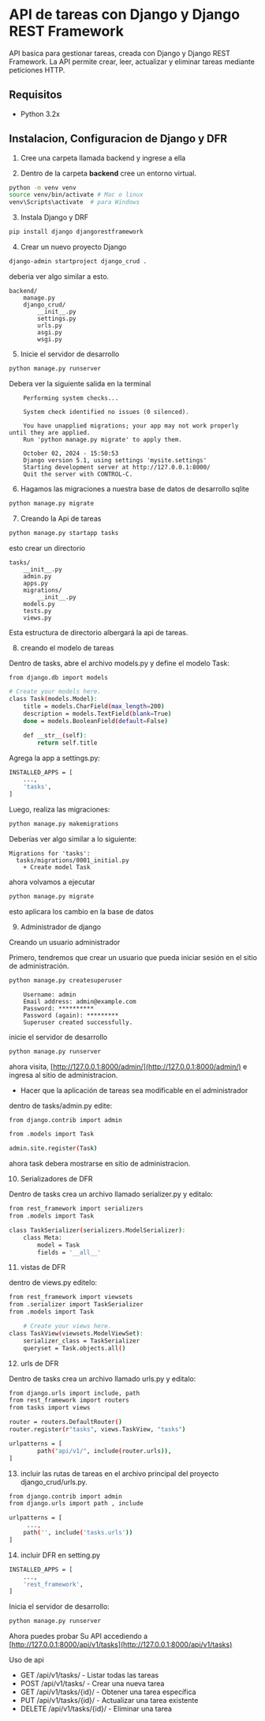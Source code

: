 # API de tareas con Django y Django REST Framework

API basica para gestionar tareas, creada con Django y Django REST Framework. La API permite crear, leer, actualizar y eliminar tareas mediante peticiones HTTP.

## Requisitos

* Python 3.2x

## Instalacion, Configuracion de Django y DFR

1. Cree una carpeta llamada backend y ingrese a ella

2. Dentro de la carpeta **backend** cree un entorno virtual.

```bash
python -m venv venv
source venv/bin/activate # Mac o linux
venv\Scripts\activate  # para Windows
```

3. Instala Django y DRF

```bash
pip install django djangorestframework
```

4. Crear un nuevo proyecto Django

```bash
django-admin startproject django_crud .
```

deberia ver algo similar a esto.

```plaintext
backend/
    manage.py
    django_crud/
        __init__.py
        settings.py
        urls.py
        asgi.py
        wsgi.py
```

5. Inicie el servidor de desarrollo

```bash
python manage.py runserver
```

Debera ver la siguiente salida en la terminal

```plaintext
    Performing system checks...

    System check identified no issues (0 silenced).

    You have unapplied migrations; your app may not work properly until they are applied.
    Run 'python manage.py migrate' to apply them.

    October 02, 2024 - 15:50:53
    Django version 5.1, using settings 'mysite.settings'
    Starting development server at http://127.0.0.1:8000/
    Quit the server with CONTROL-C.
```

6. Hagamos las migraciones a nuestra base de datos de desarrollo sqlite 

```bash
python manage.py migrate
```

7. Creando la Api de tareas

```bash
python manage.py startapp tasks
```

esto crear un directorio

```plaintext
tasks/
    __init__.py
    admin.py
    apps.py
    migrations/
        __init__.py
    models.py
    tests.py
    views.py
```

Esta estructura de directorio albergará la api de tareas.

8. creando el modelo de tareas

Dentro de tasks, abre el archivo models.py y define el modelo Task:

```bash
from django.db import models

# Create your models here.
class Task(models.Model):
    title = models.CharField(max_length=200)
    description = models.TextField(blank=True)
    done = models.BooleanField(default=False)

    def __str__(self):
        return self.title
```

Agrega la app a settings.py:

```bash
INSTALLED_APPS = [
    ...,
    'tasks',
]
```

Luego, realiza las migraciones:

```bash
python manage.py makemigrations   
```

Deberías ver algo similar a lo siguiente:

```plaintext
Migrations for 'tasks':
  tasks/migrations/0001_initial.py
    + Create model Task
```

ahora volvamos a ejecutar

```bash
python manage.py migrate  
```

esto aplicara los cambio en la base de datos

9. Administrador de django

Creando un usuario administrador

Primero, tendremos que crear un usuario que pueda iniciar sesión en el sitio de administración.

```bash
python manage.py createsuperuser
```

```plaintext
    Username: admin
    Email address: admin@example.com
    Password: **********
    Password (again): *********
    Superuser created successfully.   
```

inicie el servidor de desarrollo

```bash
python manage.py runserver
```

ahora visita, [http://127.0.0.1:8000/admin/](http://127.0.0.1:8000/admin/) e ingresa al sitio de administracion.

* Hacer que la aplicación de tareas sea modificable en el administrador

dentro de tasks/admin.py edite:

```bash
from django.contrib import admin

from .models import Task

admin.site.register(Task)
```

ahora task debera mostrarse en sitio de administracion.

10. Serializadores de DFR

Dentro de tasks crea un archivo llamado serializer.py y editalo:

```bash
from rest_framework import serializers
from .models import Task

class TaskSerializer(serializers.ModelSerializer):
    class Meta:
        model = Task
        fields = '__all__'
```

11. vistas de DFR

dentro de views.py editelo:

```bash
from rest_framework import viewsets
from .serializer import TaskSerializer
from .models import Task

    # Create your views here.
class TaskView(viewsets.ModelViewSet):
    serializer_class = TaskSerializer
    queryset = Task.objects.all()
```

12. urls de DFR

Dentro de tasks crea un archivo llamado urls.py y editalo:

```bash
from django.urls import include, path
from rest_framework import routers  
from tasks import views

router = routers.DefaultRouter()
router.register(r"tasks", views.TaskView, "tasks")

urlpatterns = [
        path("api/v1/", include(router.urls)),
]
```

13. incluir las rutas de tareas en el archivo principal del proyecto django_crud/urls.py.

```bash
from django.contrib import admin
from django.urls import path , include

urlpatterns = [
     ...,
    path('', include('tasks.urls'))
]
```

14. incluir DFR en setting.py

```bash
INSTALLED_APPS = [
    ...,
    'rest_framework',
]
```

Inicia el servidor de desarrollo:

```bash
python manage.py runserver
```

Ahora puedes probar Su API accediendo a [http://127.0.0.1:8000/api/v1/tasks](http://127.0.0.1:8000/api/v1/tasks)

Uso de api

* GET /api/v1/tasks/ - Listar todas las tareas
* POST /api/v1/tasks/ - Crear una nueva tarea
* GET /api/v1/tasks/{id}/ - Obtener una tarea específica
* PUT /api/v1/tasks/{id}/ - Actualizar una tarea existente
* DELETE /api/v1/tasks/{id}/ - Eliminar una tarea
